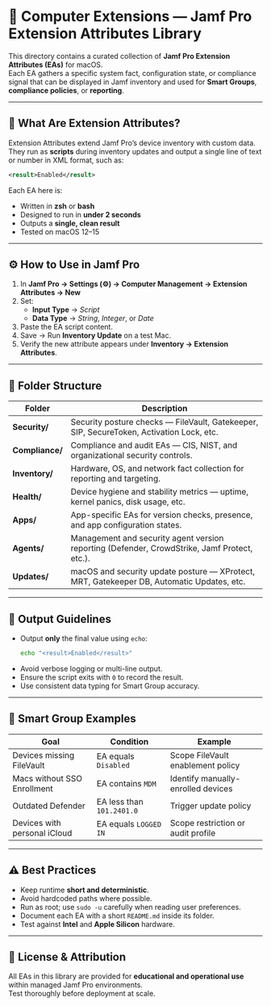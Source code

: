 # 🧩 Computer Extensions — Jamf Pro Extension Attributes Library

This directory contains a curated collection of **Jamf Pro Extension Attributes (EAs)** for macOS.  
Each EA gathers a specific system fact, configuration state, or compliance signal that can be displayed in Jamf inventory and used for **Smart Groups**, **compliance policies**, or **reporting**.

---

## 🧭 What Are Extension Attributes?

Extension Attributes extend Jamf Pro’s device inventory with custom data.  
They run as **scripts** during inventory updates and output a single line of text or number in XML format, such as:

```xml
<result>Enabled</result>
```

Each EA here is:
- Written in **zsh** or **bash**
- Designed to run in **under 2 seconds**
- Outputs a **single, clean result**
- Tested on macOS 12–15

---

## ⚙️ How to Use in Jamf Pro

1. In **Jamf Pro → Settings (⚙) → Computer Management → Extension Attributes → New**
2. Set:
   - **Input Type** → *Script*
   - **Data Type** → *String*, *Integer*, or *Date*
3. Paste the EA script content.
4. Save → Run **Inventory Update** on a test Mac.
5. Verify the new attribute appears under **Inventory → Extension Attributes**.

---

## 📂 Folder Structure

| Folder | Description |
|---------|--------------|
| **Security/** | Security posture checks — FileVault, Gatekeeper, SIP, SecureToken, Activation Lock, etc. |
| **Compliance/** | Compliance and audit EAs — CIS, NIST, and organizational security controls. |
| **Inventory/** | Hardware, OS, and network fact collection for reporting and targeting. |
| **Health/** | Device hygiene and stability metrics — uptime, kernel panics, disk usage, etc. |
| **Apps/** | App-specific EAs for version checks, presence, and app configuration states. |
| **Agents/** | Management and security agent version reporting (Defender, CrowdStrike, Jamf Protect, etc.). |
| **Updates/** | macOS and security update posture — XProtect, MRT, Gatekeeper DB, Automatic Updates, etc. |

---

## 🧩 Output Guidelines

- Output **only** the final value using `echo`:
  ```bash
  echo "<result>Enabled</result>"
  ```
- Avoid verbose logging or multi-line output.
- Ensure the script exits with `0` to record the result.
- Use consistent data typing for Smart Group accuracy.

---

## 🧠 Smart Group Examples

| Goal | Condition | Example |
|------|------------|----------|
| Devices missing FileVault | EA equals `Disabled` | Scope FileVault enablement policy |
| Macs without SSO Enrollment | EA contains `MDM` | Identify manually-enrolled devices |
| Outdated Defender | EA less than `101.2401.0` | Trigger update policy |
| Devices with personal iCloud | EA equals `LOGGED IN` | Scope restriction or audit profile |

---

## ⚠️ Best Practices

- Keep runtime **short and deterministic**.
- Avoid hardcoded paths where possible.
- Run as root; use `sudo -u` carefully when reading user preferences.
- Document each EA with a short `README.md` inside its folder.
- Test against **Intel** and **Apple Silicon** hardware.

---

## 🧾 License & Attribution

All EAs in this library are provided for **educational and operational use** within managed Jamf Pro environments.  
Test thoroughly before deployment at scale.
